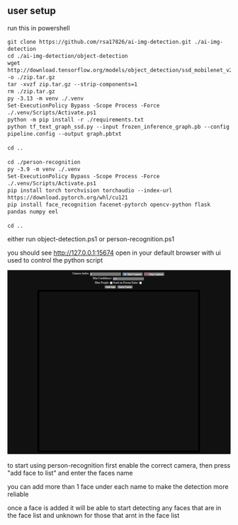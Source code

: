 ## user setup

run this in powershell

```pwsh
git clone https://github.com/rsa17826/ai-img-detection.git ./ai-img-detection
cd ./ai-img-detection/object-detection
wget http://download.tensorflow.org/models/object_detection/ssd_mobilenet_v2_coco_2018_03_29.tar.gz -o ./zip.tar.gz
tar -xvzf zip.tar.gz --strip-components=1
rm ./zip.tar.gz
py -3.13 -m venv ./.venv
Set-ExecutionPolicy Bypass -Scope Process -Force
./.venv/Scripts/Activate.ps1
python -m pip install -r ./requirements.txt
python tf_text_graph_ssd.py --input frozen_inference_graph.pb --config pipeline.config --output graph.pbtxt

cd ..

cd ./person-recognition
py -3.9 -m venv ./.venv
Set-ExecutionPolicy Bypass -Scope Process -Force
./.venv/Scripts/Activate.ps1
pip install torch torchvision torchaudio --index-url https://download.pytorch.org/whl/cu121
pip install face_recognition facenet-pytorch opencv-python flask pandas numpy eel

cd ..

```
either run object-detection.ps1 or person-recognition.ps1

you should see http://127.0.0.1:15674 open in your default browser with ui used to control the python script

![image showing the web ui](image.png)

to start using person-recognition first enable the correct camera, then press "add face to list" and enter the faces name

you can add more than 1 face under each name to make the detection more reliable

once a face is added it will be able to start detecting any faces that are in the face list and unknown for those that arnt in the face list

<!-- brave://flags/#drop-input-events-while-paint-holding -->